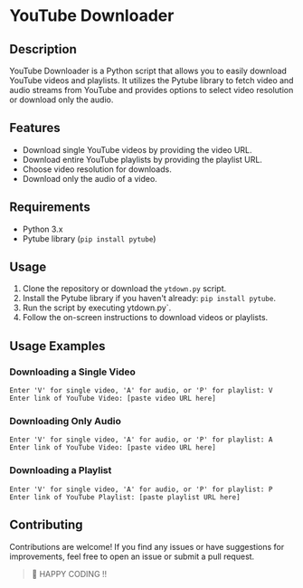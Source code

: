 # YouTube Downloader

## Description
YouTube Downloader is a Python script that allows you to easily download YouTube videos and playlists. It utilizes the Pytube library to fetch video and audio streams from YouTube and provides options to select video resolution or download only the audio.

## Features
- Download single YouTube videos by providing the video URL.
- Download entire YouTube playlists by providing the playlist URL.
- Choose video resolution for downloads.
- Download only the audio of a video.

## Requirements
- Python 3.x
- Pytube library (`pip install pytube`)

## Usage
1. Clone the repository or download the `ytdown.py` script.
2. Install the Pytube library if you haven't already: `pip install pytube`.
3. Run the script by executing ytdown.py`.
4. Follow the on-screen instructions to download videos or playlists.

## Usage Examples
### Downloading a Single Video
```
Enter 'V' for single video, 'A' for audio, or 'P' for playlist: V
Enter link of YouTube Video: [paste video URL here]
```

### Downloading Only Audio
```
Enter 'V' for single video, 'A' for audio, or 'P' for playlist: A
Enter link of YouTube Video: [paste video URL here]
```

### Downloading a Playlist
```
Enter 'V' for single video, 'A' for audio, or 'P' for playlist: P
Enter link of YouTube Playlist: [paste playlist URL here]
```

## Contributing
Contributions are welcome! If you find any issues or have suggestions for improvements, feel free to open an issue or submit a pull request.

> 👾 HAPPY CODING !!
